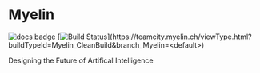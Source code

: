 # Myelin

[![docs badge](https://img.shields.io/badge/docs-master-blue.svg)](https://docs.myelin.ch/myelin)
[![Build Status](https://teamcity.myelin.ch/app/rest/builds/buildType:(id:Myelin_CleanBuild)/statusIcon.svg)](https://teamcity.myelin.ch/viewType.html?buildTypeId=Myelin_CleanBuild&branch_Myelin=<default>)

Designing the Future of Artifical Intelligence
